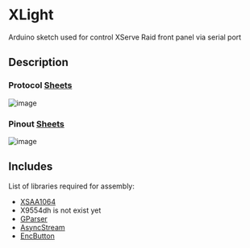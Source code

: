 # XLight
Arduino sketch used for control XServe Raid front panel via serial port

## Description

### Protocol [**Sheets**](https://docs.google.com/spreadsheets/d/16yh4UejL7yTtnxrrz6MdfiPl-S9mCI1t8Z5-cA77egk/edit?usp=sharing)
![image](https://user-images.githubusercontent.com/75093384/150560292-555d2175-faae-4e73-b1c1-be852c4955c6.png)
### Pinout [**Sheets**](https://docs.google.com/spreadsheets/d/16yh4UejL7yTtnxrrz6MdfiPl-S9mCI1t8Z5-cA77egk/edit?usp=sharing)
![image](https://user-images.githubusercontent.com/75093384/150559977-e1f6032c-4b33-46ea-8d6b-51499d5402df.png)
##  Includes
List of libraries required for assembly:

- [XSAA1064](https://github.com/murxy/XSAA1064)
- X9554dh is not exist yet
- [GParser](https://github.com/GyverLibs/GParser)
- [AsyncStream](https://github.com/GyverLibs/AsyncStream)
- [EncButton](https://github.com/GyverLibs/EncButton)
